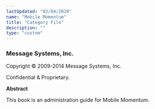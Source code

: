 ```yaml
---
lastUpdated: "02/04/2020"
name: "Mobile Momentum"
title: "Category File"
description: ""
type: "custom"
---
```


### Message Systems, Inc.

Copyright © 2009-2014 Message Systems, Inc.

Confidential & Proprietary.

**Abstract**

This book is an administration guide for Mobile Momentum.